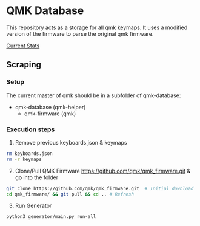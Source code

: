 # QMK Database

This repository acts as a storage for all qmk keymaps. It uses a modified version of the firmware to parse the original qmk firmware.

[Current Stats](stats/readme.md)

## Scraping

### Setup

The current master of qmk should be in a subfolder of qmk-database:

- qmk-database (qmk-helper)
  - qmk-firmware (qmk)

### Execution steps

1. Remove previous keyboards.json & keymaps

```bash
rm keyboards.json
rm -r keymaps
```

2. Clone/Pull QMK Firmware https://github.com/qmk/qmk_firmware.git & go into the folder

```bash
git clone https://github.com/qmk/qmk_firmware.git  # Initial download
cd qmk_firmware/ && git pull && cd .. # Refresh
```

3. Run Generator

```bash
python3 generator/main.py run-all
```
